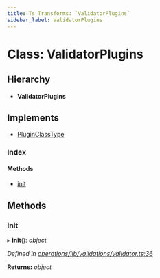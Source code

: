 ```yaml
---
title: Ts Transforms: `ValidatorPlugins`
sidebar_label: ValidatorPlugins
---
```


# Class: ValidatorPlugins

## Hierarchy

* **ValidatorPlugins**

## Implements

* [PluginClassType](../interfaces/pluginclasstype.md)

### Index

#### Methods

* [init](validatorplugins.md#init)

## Methods

###  init

▸ **init**(): *object*

*Defined in [operations/lib/validations/validator.ts:36](https://github.com/terascope/teraslice/blob/d3a803c3/packages/ts-transforms/src/operations/lib/validations/validator.ts#L36)*

**Returns:** *object*

